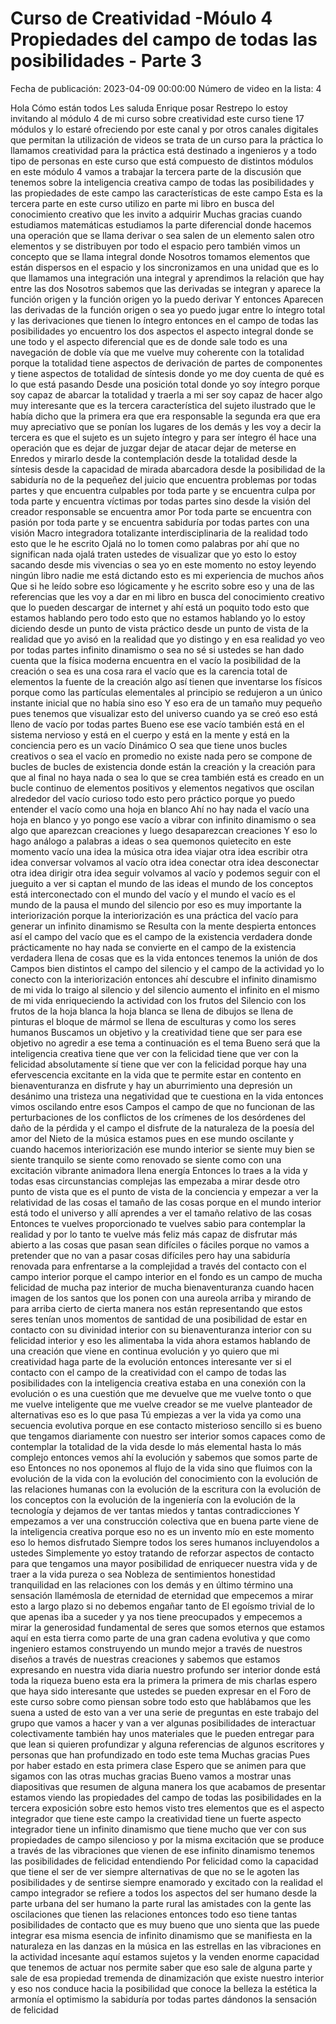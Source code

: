 # Curso de Creatividad -Móulo 4 Propiedades del campo de todas las posibilidades - Parte 3
Fecha de publicación: 2023-04-09 00:00:00
Número de video en la lista: 4

Hola Cómo están todos
Les saluda Enrique posar Restrepo lo
estoy invitando al módulo 4 de mi curso
sobre creatividad este curso tiene 17
módulos y lo estaré ofreciendo por este
canal y por otros canales digitales que
permitan la utilización de videos
se trata de un curso para la práctica lo
llamamos creatividad para la práctica
está destinado a ingenieros y a todo
tipo de personas en este curso que está
compuesto de distintos módulos en este
módulo 4 vamos a trabajar
la tercera parte de la discusión que
tenemos sobre la inteligencia creativa
campo de todas las posibilidades y las
propiedades de este campo las
características de este campo Esta es la
tercera parte en este curso utilizo
en parte mi libro en busca del
conocimiento creativo que les invito a
adquirir Muchas gracias
cuando estudiamos matemáticas estudiamos
la parte diferencial donde hacemos una
operación que se llama derivar o sea
salen de un elemento salen otro
elementos y se distribuyen por todo el
espacio
pero también vimos un concepto que se
llama integral donde Nosotros tomamos
elementos que están dispersos en el
espacio y los sincronizamos en una
unidad que es lo que llamamos una
integración una integral y aprendimos la
relación que hay entre las dos Nosotros
sabemos que las derivadas se integran y
aparece la función origen y la función
origen yo la puedo derivar Y entonces
Aparecen las derivadas de la función
origen o sea yo puedo jugar entre lo
íntegro total y las derivaciones que
tienen lo íntegro entonces en el campo
de todas las posibilidades yo encuentro
los dos aspectos el aspecto integral
donde se une todo y el aspecto
diferencial que es de donde sale todo
es una navegación de doble vía que me
vuelve muy coherente con la totalidad
porque la totalidad tiene aspectos de
derivación de partes de componentes y
tiene aspectos de totalidad de síntesis
donde yo me doy cuenta de qué es lo que
está pasando Desde una posición total
donde yo soy íntegro porque soy capaz de
abarcar la totalidad y traerla a mi ser
soy capaz de hacer algo muy interesante
que es la tercera característica del
sujeto ilustrado que le había dicho que
la primera era que era responsable la
segunda era que era muy apreciativo que
se ponían los lugares de los demás y les
voy a decir la tercera es que el sujeto
es un sujeto íntegro
y para ser íntegro él hace una operación
que es dejar de juzgar
dejar de atacar
dejar de meterse en Enredos y mirarlo
desde la contemplación
desde la totalidad desde la síntesis
desde la capacidad de
mirada abarcadora
desde la posibilidad de la sabiduría
no de la pequeñez del juicio
que encuentra problemas por todas partes
y que encuentra culpables por toda parte
y se encuentra culpa por toda parte y
encuentra víctimas por todas partes sino
desde la visión del creador
responsable se encuentra amor Por toda
parte se encuentra con pasión por toda
parte y se encuentra
sabiduría por todas partes con una
visión Macro integradora totalizante
interdisciplinaria de la realidad
todo esto que le he escrito
Ojalá no lo tomen como palabras por ahí
que no significan nada ojalá traten
ustedes de visualizar que yo esto lo
estoy sacando desde mis vivencias o sea
yo en este momento no estoy leyendo
ningún libro nadie me está dictando esto
es mi experiencia de muchos años Que si
he leído sobre eso lógicamente y he
escrito sobre eso y una de las
referencias que les voy a dar en mi
libro en busca del conocimiento creativo
que lo pueden descargar de internet y
ahí está un poquito todo esto que
estamos hablando pero todo esto que no
estamos hablando yo lo estoy diciendo
desde un punto de vista práctico desde
un punto de vista de la realidad que yo
avisó en la realidad que yo distingo y
en esa realidad yo veo por todas partes
infinito dinamismo
o sea
no sé si ustedes se han dado cuenta que
la física moderna
encuentra en el vacío la posibilidad de
la creación
o sea es una cosa rara el vacío que es
la carencia total de elementos
la fuente de la creación
algo así tienen que inventarse los
físicos porque como
las partículas elementales al principio
se redujeron a un único instante
inicial que no había sino eso Y eso era
de un tamaño muy pequeño
pues tenemos que visualizar esto del
universo cuando ya se creó eso está
lleno de vacío por todas partes Bueno
ese ese vacío también está en el sistema
nervioso y está en el cuerpo y está en
la mente y está en la conciencia pero es
un vacío
Dinámico O sea que tiene
unos bucles
creativos o sea el vacío en promedio no
existe nada pero se compone de bucles de
bucles de existencia donde están la
creación y la creación para que al final
no haya nada o sea lo que se crea
también está es creado en un bucle
continuo de elementos positivos y
elementos negativos que oscilan
alrededor del vacío
curioso todo esto
pero práctico porque yo puedo
entender el vacío como una hoja en
blanco Ahí no hay nada el vacío una hoja
en blanco
y yo pongo ese vacío a vibrar con
infinito dinamismo
o sea algo que
aparezcan creaciones y luego
desaparezcan creaciones
Y eso lo hago análogo a palabras a ideas
o sea quemonos quietecito en este
momento
vacío
una idea
la música
otra idea viajar
otra idea escribir
otra idea conversar
volvamos al vacío
otra idea conectar
otra idea desconectar
otra idea
dirigir otra idea
seguir
volvamos al vacío
y podemos seguir con el jueguito
a ver si captan
el mundo de las ideas el mundo de los
conceptos está interconectado con el
mundo del vacío
y el mundo el vacío es el mundo de la
pausa el mundo del silencio
por eso es muy importante la
interiorización porque la
interiorización es una práctica del
vacío para generar un infinito dinamismo
se Resulta con la mente despierta
entonces así el campo del vacío que es
el campo
de la existencia verdadera donde
prácticamente no hay nada se convierte
en el campo de la existencia verdadera
llena de cosas que es la vida entonces
tenemos la unión de dos Campos bien
distintos el campo del silencio y el
campo de la actividad
yo lo conecto con la interiorización
entonces ahí descubre el infinito
dinamismo de mi vida lo traigo al
silencio y del silencio
aumento el infinito en el mismo de mi
vida
enriqueciendo la actividad con los
frutos del Silencio con los frutos de la
hoja blanca la hoja blanca se llena de
dibujos
se llena de pinturas
el bloque de mármol se llena de
esculturas
y como los seres humanos
Buscamos un objetivo y la creatividad
tiene que ser para ese objetivo no
agredir a ese tema a continuación es el
tema
Bueno
será que la inteligencia creativa tiene
que ver con la felicidad
tiene que ver con la felicidad
absolutamente sí tiene que ver con la
felicidad
porque hay una efervescencia
excitante en la vida que te permite
estar en contento en bienaventuranza en
disfrute
y hay un aburrimiento una depresión un
desánimo
una tristeza
una negatividad que te cuestiona
en la vida entonces vimos oscilando
entre esos Campos el campo de que no
funcionan de las perturbaciones de los
conflictos de los crímenes de los
desórdenes del daño de la pérdida y el
campo el disfrute de la naturaleza de la
poesía del amor del Nieto de la música
estamos pues en ese mundo oscilante
y cuando hacemos interiorización
ese mundo interior se siente muy bien se
siente tranquilo
se siente como renovado se siente como
con una excitación vibrante
animadora
llena energía Entonces lo traes a la
vida
y todas esas circunstancias complejas
las empezaba a mirar desde otro punto de
vista que es el punto de vista de la
conciencia
y empezar a ver la relatividad de las
cosas el tamaño de las cosas porque en
el mundo interior está todo el universo
y allí aprendes a ver el tamaño relativo
de las cosas Entonces te vuelves
proporcionado
te vuelves sabio para contemplar la
realidad y por lo tanto te vuelve más
feliz más capaz de disfrutar más abierto
a las cosas que pasan sean difíciles o
fáciles porque no vamos a pretender que
no van a pasar cosas difíciles pero hay
una sabiduría renovada para enfrentarse
a la complejidad a través del contacto
con el campo interior porque el campo
interior
en el fondo es un campo de mucha
felicidad de mucha paz interior
de mucha bienaventuranza
cuando hacen imagen de los santos que
los ponen con una aureola arriba y
mirando de para arriba cierto
de cierta manera nos están representando
que estos seres tenían unos momentos de
santidad
de una posibilidad de estar en contacto
con su divinidad interior con su
bienaventuranza interior con su
felicidad interior y eso les alimentaba
la vida
ahora
estamos hablando de una creación que
viene en continua evolución y yo quiero
que mi creatividad haga parte de la
evolución entonces interesante ver si el
contacto con el campo de la creatividad
con el campo de todas las posibilidades
con la inteligencia creativa estaba en
una conexión con la evolución o es una
cuestión que me devuelve que me vuelve
tonto o que me vuelve
inteligente que me vuelve
creador se me vuelve planteador de
alternativas
eso es lo que pasa
Tú empiezas a ver la vida ya como una
secuencia evolutiva porque en ese
contacto misterioso
sencillo si es bueno que tengamos
diariamente con nuestro ser interior
somos capaces como de contemplar la
totalidad de la vida
desde lo más elemental hasta lo más
complejo entonces vemos ahí la evolución
y sabemos que somos parte de eso
Entonces no nos oponemos
al flujo de la vida sino que fluimos
con la evolución de la vida con la
evolución del conocimiento con la
evolución de las relaciones humanas con
la evolución de la escritura con la
evolución de los conceptos con la
evolución de la ingeniería con la
evolución de la tecnología y dejamos de
ver tantas miedos y tantas
contradicciones Y empezamos a ver una
construcción colectiva
que en buena parte viene de la
inteligencia creativa porque eso no es
un invento mío en este momento eso lo
hemos disfrutado Siempre todos los seres
humanos incluyendolos a ustedes
Simplemente yo estoy tratando de
reforzar aspectos de contacto para que
tengamos una mayor posibilidad de
enriquecer nuestra vida y de traer a la
vida pureza o sea Nobleza de
sentimientos honestidad
tranquilidad en las relaciones con los
demás y en último término una sensación
llamémosla de
eternidad de eternidad
que empecemos a mirar esto a largo plazo
si no debemos engañar tanto de El
egoísmo trivial de lo que apenas iba a
suceder y ya nos tiene preocupados y
empecemos a mirar la generosidad
fundamental
de seres que somos eternos que estamos
aquí en esta tierra como parte de una
gran cadena evolutiva y que como
ingeniero estamos construyendo un mundo
mejor a través de nuestros diseños a
través de nuestras creaciones y sabemos
que estamos expresando en nuestra vida
diaria nuestro profundo ser interior
donde está toda la riqueza bueno esta
era la primera la primera de mis charlas
espero que haya sido interesante
que ustedes se pueden expresar en el
Foro de este curso sobre como piensan
sobre todo esto que hablábamos que les
suena a usted de esto van a ver una
serie de preguntas en este trabajo del
grupo que vamos a hacer y van a ver
algunas posibilidades de interactuar
colectivamente también hay unos
materiales que le pueden entregar para
que lean si quieren profundizar y alguna
referencias de algunos escritores y
personas que han profundizado en todo
este tema Muchas gracias Pues por haber
estado en esta primera clase Espero que
se animen para que sigamos con las otras
muchas gracias
Bueno vamos a mostrar unas diapositivas
que resumen de alguna manera los que
acabamos de presentar estamos viendo las
propiedades del campo de todas las
posibilidades
en la tercera exposición sobre esto
hemos visto tres elementos que es el
aspecto integrador que tiene este campo
la creatividad tiene un fuerte aspecto
integrador
tiene un infinito dinamismo que tiene
mucho que ver con sus propiedades de
campo silencioso y por la misma
excitación que se produce a través de
las vibraciones que vienen de ese
infinito dinamismo tenemos las
posibilidades de felicidad
entendiendo Por felicidad como la
capacidad que tiene el ser de ver
siempre alternativas de que no se le
agoten las posibilidades y de sentirse
siempre enamorado y excitado con la
realidad el campo integrador se refiere
a todos los aspectos del ser humano
desde la parte urbana del ser humano la
parte rural las amistades con la gente
las oscilaciones que tienen las
relaciones entonces todo eso tiene
tantas posibilidades de contacto que es
muy bueno que uno sienta que las puede
integrar esa misma esencia de infinito
dinamismo
que se manifiesta en la naturaleza en
las danzas en la música en las estrellas
en las vibraciones en la actividad
incesante aquí estamos sujetos y la
venden enorme capacidad que tenemos de
actuar nos permite saber que eso sale de
alguna parte y sale de esa propiedad
tremenda de dinamización que existe
nuestro interior y eso nos conduce hacia
la posibilidad que conoce la belleza la
estética la armonía el optimismo la
sabiduría por todas partes dándonos la
sensación de felicidad
